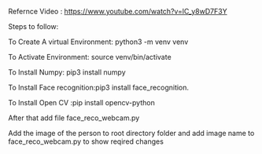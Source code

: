 Refernce Video : https://www.youtube.com/watch?v=lC_y8wD7F3Y

Steps to follow:

To Create A virtual Environment: python3 -m venv venv

To Activate Environment: source venv/bin/activate

To Install Numpy: pip3 install numpy

To Install Face recognition:pip3 install face_recognition.

To Install Open CV :pip install opencv-python

After that add file face_reco_webcam.py

Add the image of the person to root directory folder and add image name to face_reco_webcam.py to show reqired changes
